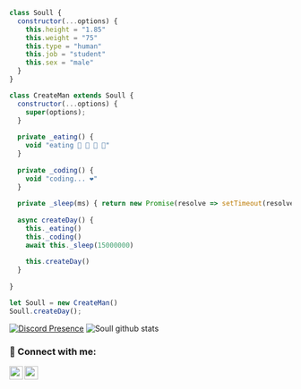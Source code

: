 ```js
class Soull {
  constructor(...options) {
    this.height = "1.85"
    this.weight = "75"
    this.type = "human"
    this.job = "student"
    this.sex = "male"
  }
}

class CreateMan extends Soull {
  constructor(...options) {
    super(options);
  }
  
  private _eating() {
    void "eating 🍔 🍟 🍗 🥤"
  }
  
  private _coding() {
    void "coding... ❤️"
  }
  
  private _sleep(ms) { return new Promise(resolve => setTimeout(resolve, ms)) }
  
  async createDay() {
    this._eating()
    this._coding()
    await this._sleep(15000000)
    
    this.createDay()
  }
  
}

let Soull = new CreateMan()
Soull.createDay();
```
[![Discord Presence](https://lanyard-profile-readme.vercel.app/api/886611712369893426?hideDiscrim=true)](https://discord.com/users/886611712369893426)
![Soull github stats](https://github-readme-stats.vercel.app/api?username=Soullshu&show_icons=true&theme=tokyonight)                         


### 📩 Connect with me:

[<img align="left" height="24" width="24" src="https://cdn.jsdelivr.net/npm/simple-icons@v4/icons/instagram.svg" />][instagram]
[<img align="left" height="24" width="24" src="https://cdn.jsdelivr.net/npm/simple-icons@v4/icons/discord.svg" />][discord]
<br/>

[instagram]: https://www.instagram.com/soull.xyz/
[discord]:https://discord.com/users/886611712369893426
<br />
